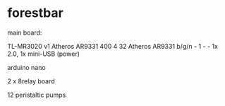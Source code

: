 # forestbar

main board:


TL-MR3020	v1	Atheros AR9331	400	4	32	Atheros AR9331	b/g/n	-	1	-	-	1x 2.0, 1x mini-USB (power)


arduino nano


2 x 8relay board


12 peristaltic pumps

